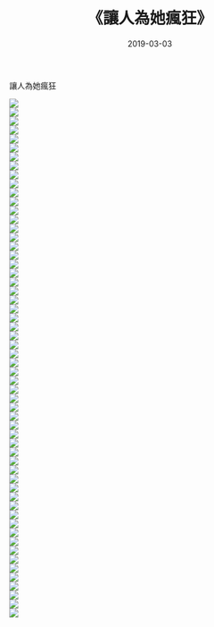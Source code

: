 ﻿---
layout: post
title:  《讓人為她瘋狂》
date:   2019-03-03
img: http://img.660000.xyz/Sharelink/唯美/2019/讓人為她瘋狂/000.jpg
categories: [美女, 清纯, 唯美]
---

讓人為她瘋狂

  ![](http://img.660000.xyz/Sharelink/唯美/2019/讓人為她瘋狂/001.jpg) <br> ![](http://img.660000.xyz/Sharelink/唯美/2019/讓人為她瘋狂/002.jpg) <br> ![](http://img.660000.xyz/Sharelink/唯美/2019/讓人為她瘋狂/003.jpg) <br> ![](http://img.660000.xyz/Sharelink/唯美/2019/讓人為她瘋狂/004.jpg) <br> ![](http://img.660000.xyz/Sharelink/唯美/2019/讓人為她瘋狂/005.jpg) <br> ![](http://img.660000.xyz/Sharelink/唯美/2019/讓人為她瘋狂/006.jpg) <br> ![](http://img.660000.xyz/Sharelink/唯美/2019/讓人為她瘋狂/007.jpg) <br> ![](http://img.660000.xyz/Sharelink/唯美/2019/讓人為她瘋狂/008.jpg) <br> ![](http://img.660000.xyz/Sharelink/唯美/2019/讓人為她瘋狂/009.jpg) <br> ![](http://img.660000.xyz/Sharelink/唯美/2019/讓人為她瘋狂/010.jpg) <br> ![](http://img.660000.xyz/Sharelink/唯美/2019/讓人為她瘋狂/011.jpg) <br> ![](http://img.660000.xyz/Sharelink/唯美/2019/讓人為她瘋狂/012.jpg) <br> ![](http://img.660000.xyz/Sharelink/唯美/2019/讓人為她瘋狂/013.jpg) <br> ![](http://img.660000.xyz/Sharelink/唯美/2019/讓人為她瘋狂/014.jpg) <br> ![](http://img.660000.xyz/Sharelink/唯美/2019/讓人為她瘋狂/015.jpg) <br> ![](http://img.660000.xyz/Sharelink/唯美/2019/讓人為她瘋狂/016.jpg) <br> ![](http://img.660000.xyz/Sharelink/唯美/2019/讓人為她瘋狂/017.jpg) <br> ![](http://img.660000.xyz/Sharelink/唯美/2019/讓人為她瘋狂/018.jpg) <br> ![](http://img.660000.xyz/Sharelink/唯美/2019/讓人為她瘋狂/019.jpg) <br> ![](http://img.660000.xyz/Sharelink/唯美/2019/讓人為她瘋狂/020.jpg) <br> ![](http://img.660000.xyz/Sharelink/唯美/2019/讓人為她瘋狂/021.jpg) <br> ![](http://img.660000.xyz/Sharelink/唯美/2019/讓人為她瘋狂/022.jpg) <br> ![](http://img.660000.xyz/Sharelink/唯美/2019/讓人為她瘋狂/023.jpg) <br> ![](http://img.660000.xyz/Sharelink/唯美/2019/讓人為她瘋狂/024.jpg) <br> ![](http://img.660000.xyz/Sharelink/唯美/2019/讓人為她瘋狂/025.jpg) <br> ![](http://img.660000.xyz/Sharelink/唯美/2019/讓人為她瘋狂/026.jpg) <br> ![](http://img.660000.xyz/Sharelink/唯美/2019/讓人為她瘋狂/027.jpg) <br> ![](http://img.660000.xyz/Sharelink/唯美/2019/讓人為她瘋狂/028.jpg) <br> ![](http://img.660000.xyz/Sharelink/唯美/2019/讓人為她瘋狂/029.jpg) <br> ![](http://img.660000.xyz/Sharelink/唯美/2019/讓人為她瘋狂/030.jpg) <br> ![](http://img.660000.xyz/Sharelink/唯美/2019/讓人為她瘋狂/031.jpg) <br> ![](http://img.660000.xyz/Sharelink/唯美/2019/讓人為她瘋狂/032.jpg) <br> ![](http://img.660000.xyz/Sharelink/唯美/2019/讓人為她瘋狂/033.jpg) <br> ![](http://img.660000.xyz/Sharelink/唯美/2019/讓人為她瘋狂/034.jpg) <br> ![](http://img.660000.xyz/Sharelink/唯美/2019/讓人為她瘋狂/035.jpg) <br> ![](http://img.660000.xyz/Sharelink/唯美/2019/讓人為她瘋狂/036.jpg) <br> ![](http://img.660000.xyz/Sharelink/唯美/2019/讓人為她瘋狂/037.jpg) <br> ![](http://img.660000.xyz/Sharelink/唯美/2019/讓人為她瘋狂/038.jpg) <br> ![](http://img.660000.xyz/Sharelink/唯美/2019/讓人為她瘋狂/039.jpg) <br> ![](http://img.660000.xyz/Sharelink/唯美/2019/讓人為她瘋狂/040.jpg) <br> ![](http://img.660000.xyz/Sharelink/唯美/2019/讓人為她瘋狂/041.jpg) <br> ![](http://img.660000.xyz/Sharelink/唯美/2019/讓人為她瘋狂/042.jpg) <br> ![](http://img.660000.xyz/Sharelink/唯美/2019/讓人為她瘋狂/043.jpg) <br> ![](http://img.660000.xyz/Sharelink/唯美/2019/讓人為她瘋狂/044.jpg) <br> ![](http://img.660000.xyz/Sharelink/唯美/2019/讓人為她瘋狂/045.jpg) <br> ![](http://img.660000.xyz/Sharelink/唯美/2019/讓人為她瘋狂/046.jpg) <br> ![](http://img.660000.xyz/Sharelink/唯美/2019/讓人為她瘋狂/047.jpg) <br> ![](http://img.660000.xyz/Sharelink/唯美/2019/讓人為她瘋狂/048.jpg) <br> ![](http://img.660000.xyz/Sharelink/唯美/2019/讓人為她瘋狂/049.jpg) <br> ![](http://img.660000.xyz/Sharelink/唯美/2019/讓人為她瘋狂/050.jpg) <br> ![](http://img.660000.xyz/Sharelink/唯美/2019/讓人為她瘋狂/051.jpg) <br> ![](http://img.660000.xyz/Sharelink/唯美/2019/讓人為她瘋狂/052.jpg) <br> ![](http://img.660000.xyz/Sharelink/唯美/2019/讓人為她瘋狂/053.jpg) <br> ![](http://img.660000.xyz/Sharelink/唯美/2019/讓人為她瘋狂/054.jpg) <br> ![](http://img.660000.xyz/Sharelink/唯美/2019/讓人為她瘋狂/055.jpg) <br> ![](http://img.660000.xyz/Sharelink/唯美/2019/讓人為她瘋狂/056.jpg) <br> ![](http://img.660000.xyz/Sharelink/唯美/2019/讓人為她瘋狂/057.jpg) <br> ![](http://img.660000.xyz/Sharelink/唯美/2019/讓人為她瘋狂/058.jpg) <br>